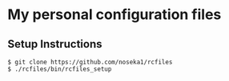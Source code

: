 # My personal configuration files

## Setup Instructions

```
$ git clone https://github.com/noseka1/rcfiles
$ ./rcfiles/bin/rcfiles_setup
```
